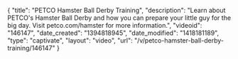 {
    "title": "PETCO Hamster Ball Derby Training",
    "description": "Learn about PETCO's Hamster Ball Derby and how you can prepare your little guy for the big day. Visit petco.com\/hamster for more information.",
    "videoid": "146147",
    "date_created": "1394818945",
    "date_modified": "1418181189",
    "type": "captivate",
    "layout": "video",
    "url": "\/v\/petco-hamster-ball-derby-training\/146147"
}